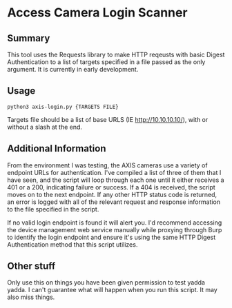 # Access Camera Login Scanner

## Summary
 This tool uses the Requests library to make HTTP reqeusts with basic Digest Authentication to a list of targets specified in a file passed as the only argument. It is currently in early development.

## Usage
```
python3 axis-login.py {TARGETS FILE}
```

Targets file should be a list of base URLS (IE http://10.10.10.10/), with or without a slash at the end.

## Additional Information
From the environment I was testing, the AXIS cameras use a variety of endpoint URLs for authentication. I've compiled a list of three of them that I have seen, and the script will loop through each one until it either receives a 401 or a 200, indicating failure or success. If a 404 is received, the script moves on to the next endpoint. If any other HTTP status code is returned, an error is logged with all of the relevant request and response information to the file specified in the script.

If no valid login endpoint is found it will alert you. I'd recommend accessing the device management web service manually while proxying through Burp to identify the login endpoint and ensure it's using the same HTTP Digest Authentication method that this script utilizes.

## Other stuff
Only use this on things you have been given permission to test yadda yadda. I can't guarantee what will happen when you run this script. It may also miss things.
